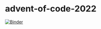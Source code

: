 # advent-of-code-2022
[![Binder](https://mybinder.org/badge_logo.svg)](https://mybinder.org/v2/gh/a-mtt/advent-of-code-2022/HEAD)
